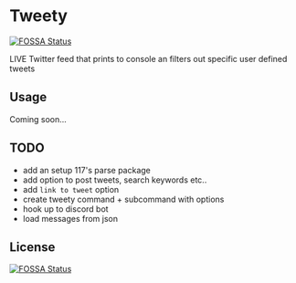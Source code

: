 # Tweety
[![FOSSA Status](https://app.fossa.io/api/projects/git%2Bgithub.com%2FOuch%2FTweety.svg?type=shield)](https://app.fossa.io/projects/git%2Bgithub.com%2FOuch%2FTweety?ref=badge_shield)

LIVE Twitter feed that prints to console an filters out specific user defined tweets

## Usage 
Coming soon...

## TODO
- add an setup 117's parse package
- add option to post tweets, search keywords etc..
- add `link to tweet` option
- create tweety command + subcommand with options
- hook up to discord bot
- load messages from json


## License
[![FOSSA Status](https://app.fossa.io/api/projects/git%2Bgithub.com%2FOuch%2FTweety.svg?type=large)](https://app.fossa.io/projects/git%2Bgithub.com%2FOuch%2FTweety?ref=badge_large)